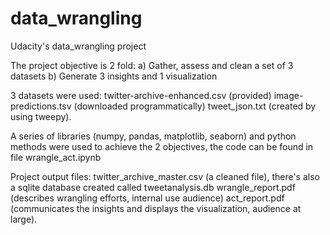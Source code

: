 # data_wrangling
Udacity's data_wrangling project


The project objective is 2 fold:
a) Gather, assess and clean a set of 3 datasets
b) Generate 3 insights and 1 visualization

3 datasets were used:
twitter-archive-enhanced.csv (provided)
image-predictions.tsv (downloaded programmatically)
tweet_json.txt (created by using tweepy).

A series of libraries (numpy, pandas, matplotlib, seaborn) and python methods were used to achieve the 2 objectives, the code can be found in file
wrangle_act.ipynb

Project output files:
twitter_archive_master.csv (a cleaned file), there's also a sqlite database created called tweetanalysis.db
wrangle_report.pdf (describes wrangling efforts, internal use audience)
act_report.pdf (communicates the insights and displays the visualization, audience at large).
